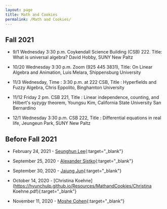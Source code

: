 ```yaml
---
layout: page
title: Math and Cookies
permalink: /Math and Cookies/
---
```


## Fall 2021

- 9/1 Wednesday 3:30 p.m. Coykendall Science Building (CSB) 222. Title: What is universal algebra? 
David Hobby, SUNY New Paltz



- 10/20 Wednesday 3:30 p.m. Zoom (925 445 3831), Title: On Linear Algebra and Animation, Luis Melara, Shippensburg University



- 11/3 Wednesday, Time : 3:30 p.m. at 222 CSB, Title : Hyperfields and Fuzzy Algebra, Chris Eppolito, Binghamton University



- 11/12 Friday 2 pm. CSB 221, Title : Linear independence, counting, and Hilbert's syzygy theorem, Youngsu Kim,  California State University San Bernardino



- 12/1 Wednesday 3:30 p.m. CSB 222, Title : Differential equations in real life, Jeungeun Park, SUNY New Paltz

## Before Fall 2021

- February 24, 2021 - [Seunghun Lee](https://hyunchulp.github.io/Resources/MathandCookies/SeunghunLee.pdf){:target="_blank"}

- September 25, 2020 - [Alexander Sistko](https://hyunchulp.github.io/Resources/MathandCookies/AlexanderSistko.pdf){:target="_blank"}

- September 30, 2020 - [Jaiung Jun](https://hyunchulp.github.io/Resources/MathandCookies/JaiungJun.pdf){:target="_blank"}

- October 14, 2020 - [Christina Koehne](https://hyunchulp.github.io/Resources/MathandCookies/Christina Koehne.pdf){:target="_blank"}

- November 11, 2020 - [Moshe Cohen](https://hyunchulp.github.io/Resources/MathandCookies/MosheCohen.pdf){:target="_blank"}
